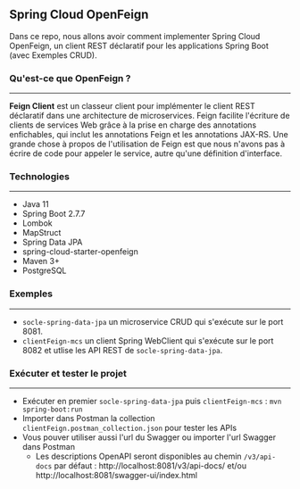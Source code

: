 ## Spring Cloud OpenFeign
Dans ce repo, nous allons avoir comment implementer  Spring Cloud OpenFeign, un client REST déclaratif pour les applications Spring Boot (avec Exemples CRUD).

### Qu'est-ce que OpenFeign ?
---
**Feign Client** est un classeur client pour implémenter le client REST déclaratif dans une architecture de microservices. 
Feign facilite l'écriture de clients de services Web grâce à la prise en charge des annotations enfichables, qui inclut les annotations Feign et les annotations JAX-RS.
Une grande chose à propos de l'utilisation de Feign est que nous n'avons pas à écrire de code pour appeler le service, autre qu'une définition d'interface.

### Technologies
---
- Java 11
- Spring Boot 2.7.7
- Lombok
- MapStruct
- Spring Data JPA
- spring-cloud-starter-openfeign
- Maven 3+
- PostgreSQL

### Exemples
---
- `socle-spring-data-jpa` un microservice CRUD qui s'exécute sur le port 8081.
- `clientFeign-mcs` un client Spring WebClient qui s'exécute sur le port 8082 et utlise les API REST de `socle-spring-data-jpa`. 

### Exécuter et tester le projet
---
- Exécuter en premier `socle-spring-data-jpa` puis `clientFeign-mcs` : `mvn spring-boot:run`
- Importer dans Postman la collection `clientFeign.postman_collection.json` pour tester les APIs
- Vous pouver utiliser aussi l'url du Swagger ou importer l'url Swagger dans Postman
  - Les descriptions OpenAPI seront disponibles au chemin `/v3/api-docs` par défaut : http://localhost:8081/v3/api-docs/ et/ou http://localhost:8081/swagger-ui/index.html